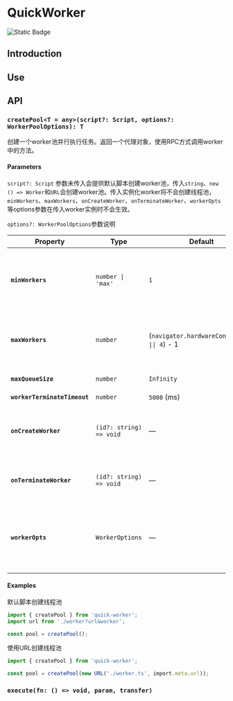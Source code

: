 # QuickWorker

![Static Badge](https://img.shields.io/badge/License-MIT-green)

## Introduction

## Use

## API

### `createPool<T = any>(script?: Script, options?: WorkerPoolOptions): T`

创建一个worker池并行执行任务。返回一个代理对象，使用RPC方式调用worker中的方法。

#### Parameters

`script?: Script` 参数未传入会提供默认脚本创建worker池，传入`string`、`new () => Worker`和`URL`会创建worker池。传入实例化worker将不会创建线程池，`minWorkers`、`maxWorkers`、`onCreateWorker`、`onTerminateWorker`、`workerOpts`等options参数在传入worker实例时不会生效。

`options?: WorkerPoolOptions`参数说明

| Property                     | Type                    | Default                                      | Description                                                                             |
| ---------------------------- | ----------------------- | -------------------------------------------- | --------------------------------------------------------------------------------------- |
| **`minWorkers`**             | `number \| 'max'`       | `1`                                          | 保持最低worker池数量。当设置为`max`时，使用与`maxWorkers`相同的值。                     |
| **`maxWorkers`**             | `number`                | (`navigator.hardwareConcurrency \|\| 4`) - 1 | worker池中最大的并发工作线程数（推荐 <= CPU核心数）。                                   |
| **`maxQueueSize`**           | `number`                | `Infinity`                                   | 队列中待执行任务数量。                                                                  |
| **`workerTerminateTimeout`** | `number`                | `5000` (ms)                                  | 待补充                                                                                  |
| **`onCreateWorker`**         | `(id?: string) => void` | —                                            | 当一个新的worker被创建时触发的回调。接收worker ID。                                     |
| **`onTerminateWorker`**      | `(id?: string) => void` | —                                            | 当worker终止时触发的回调。接收worker ID。                                               |
| **`workerOpts`**             | `WorkerOptions`         | —                                            | 传递给`Worker`构造函数的选项 (例如： `{ type: 'module', credentials: 'same-origin' }`). |

#### Examples

默认脚本创建线程池

```ts
import { createPool } from 'quick-worker';
import url from './worker?url&worker';

const pool = createPool();
```

使用URL创建线程池

```ts
import { createPool } from 'quick-worker';

const pool = createPool(new URL('./worker.ts', import.meta.url));
```

### `execute(fn: () => void, param, transfer)`
